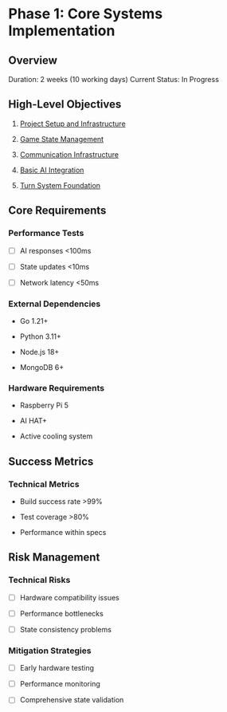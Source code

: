 # Phase 1: Core Systems Implementation

## Overview

Duration: 2 weeks (10 working days)
Current Status: In Progress

## High-Level Objectives

1. [Project Setup and Infrastructure](./1-project-setup.md)

2. [Game State Management](./2-game-state.md)

3. [Communication Infrastructure](./3-communication.md)

4. [Basic AI Integration](./4-ai-integration.md)

5. [Turn System Foundation](./5-turn-system.md)

## Core Requirements

### Performance Tests

- [ ] AI responses <100ms

- [ ] State updates <10ms

- [ ] Network latency <50ms

### External Dependencies

- Go 1.21+

- Python 3.11+

- Node.js 18+

- MongoDB 6+

### Hardware Requirements

- Raspberry Pi 5

- AI HAT+

- Active cooling system

## Success Metrics

### Technical Metrics

- Build success rate >99%

- Test coverage >80%

- Performance within specs

## Risk Management

### Technical Risks

- [ ] Hardware compatibility issues

- [ ] Performance bottlenecks

- [ ] State consistency problems

### Mitigation Strategies

- [ ] Early hardware testing

- [ ] Performance monitoring

- [ ] Comprehensive state validation
